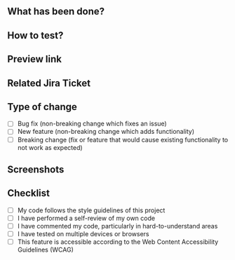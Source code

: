 ## What has been done?

<!-- Describe in detail the changes/features you've implemented -->

## How to test?

<!-- Provide clear steps to test the changes -->

## Preview link

<!-- If applicable, add link to staging/preview environment -->

## Related Jira Ticket

<!-- Add Jira ticket reference, e.g., PROJ-123 -->

## Type of change

- [ ] Bug fix (non-breaking change which fixes an issue)
- [ ] New feature (non-breaking change which adds functionality)
- [ ] Breaking change (fix or feature that would cause existing functionality to not work as expected)

## Screenshots

<!-- If applicable, add screenshots to help explain your changes -->

## Checklist

- [ ] My code follows the style guidelines of this project
- [ ] I have performed a self-review of my own code
- [ ] I have commented my code, particularly in hard-to-understand areas
- [ ] I have tested on multiple devices or browsers
- [ ] This feature is accessible according to the Web Content Accessibility Guidelines (WCAG)
